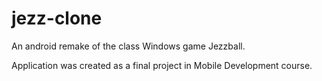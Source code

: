 # jezz-clone
An android remake of the class Windows game Jezzball.

Application was created as a final project in Mobile Development course.
